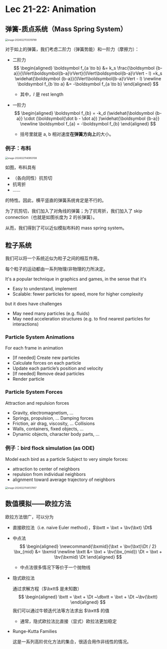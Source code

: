 <!-- Macros Begin -->
$$
\newcommand{\bx}{\boldsymbol{x}}
\newcommand{\by}{\boldsymbol{y}}
\newcommand{\bz}{\boldsymbol{z}}
\newcommand{\bv}{\boldsymbol{v}}
\newcommand{\dt}{\mathrm dt}
\newcommand{\Dt}{\Delta t}
\newcommand{\bxt}{\bx^t}
\newcommand{\bxtt}{\bx^{t + \Dt}}
\newcommand{\dbxtt}{\dot \bx^{t + \Dt}}
$$
<!-- Macros End -->

# Lec 21-22: Animation

## 弹簧-质点系统（Mass Spring System）

<img src="https://cdn.jsdelivr.net/gh/mtdickens/mtd-images/img/202402211333231.png" alt="image-20240221133319789" style="zoom: 50%;" />

对于如上的弹簧，我们考虑二阶力（弹簧势能）和一阶力（摩擦力）：

- 二阶力
  $$
  \begin{aligned}
  \boldsymbol f_{a \to b} &= k_s \frac{\boldsymbol {b-a}}{\lVert\boldsymbol{b-a}\rVert}(\lVert\boldsymbol{b-a}\rVert - l)  =k_s \widehat{\boldsymbol {b-a}}(\lVert\boldsymbol{b-a}\rVert - l) \newline
  \boldsymbol f_{b \to a} &= -\boldsymbol f_{a \to b}
  \end{aligned}
  $$

  - 其中，$l$ 是 rest length

- 一阶力
  $$
  \begin{aligned}
  \boldsymbol f_{b} = -k_d (\widehat{\boldsymbol {b-a}} \cdot (\boldsymbol{\dot b - \dot a}) )\widehat{\boldsymbol {b-a}} \newline
  \boldsymbol f_{a} = -\boldsymbol f_{b}  
  \end{aligned}
  $$

  - 括号里就是 a, b 相对速度**在弹簧方向上**的大小。

### 例子：布料

<img src="https://cdn.jsdelivr.net/gh/mtdickens/mtd-images/img/202402211409866.png" alt="image-20240221140953108" style="zoom:50%;" />

如图，布料具有

- （各向同性）抗剪切
- 抗弯折
- ……

的特性。因此，横平竖直的弹簧系统肯定是不行的。

为了抗剪切，我们加入了对角线的弹簧；为了抗弯折，我们加入了 skip connection（也就是如图长度为 2 的长弹簧）。

从而，我们得到了可以近似模拟布料的 mass spring system。

## 粒子系统

我们可以将一个系统近似为粒子之间的相互作用。

每个粒子的运动都由一系列物理/非物理的力所决定。

It's a popular technique in graphics and games, in the sense that it's

- Easy to understand, implement
- Scalable: fewer particles for speed, more for higher complexity 

but it does have challenges

- May need many particles (e.g. fluids)
- May need acceleration structures (e.g. to
  find nearest particles for interactions)

### Particle System Animations

For each frame in animation
- [If needed] Create new particles
- Calculate forces on each particle
- Update each particle’s position and
velocity
- [If needed] Remove dead particles
- Render particle

### Particle System Forces

Attraction and repulsion forces
- Gravity, electromagnetism, …
- Springs, propulsion, …
Damping forces
- Friction, air drag, viscosity, …
Collisions
- Walls, containers, fixed objects, …
- Dynamic objects, character body parts, …

### 例子：bird flock simulation (as ODE)

Model each bird as a particle
Subject to very simple forces:

- attraction to center of neighbors
- repulsion from individual neighbors
- alignment toward average trajectory of neighbors

<img src="https://cdn.jsdelivr.net/gh/mtdickens/mtd-images/img/202402211441892.png" alt="image-20240221144137857" style="zoom: 50%;" />

## 数值模拟——欧拉方法

欧拉方法很广，可以分为

- 直接欧拉法（i.e. naive Euler method），$\bxtt = \bxt + \bv(\bxt) \Dt$

- 中点法
  $$
  \begin{aligned}
  \newcommand{\bxmid}{\bxt + \bv(\bxt)\Dt / 2}
  \bx_{mid} &= \bxmid \newline
  \bxtt &= \bxt + \bv(\bx_{mid}) \Dt = \bxt + \bv(\bxmid) \Dt
  \end{aligned}
  $$

  - 中点法很多情况下等价于一个抛物线

- 隐式欧拉法
  
  通过求解方程（$\bxtt$ 是未知数）
  $$
  \begin{aligned}
  \bxtt = \bxt + \Dt ~\dbxtt = \bxt + \Dt ~\bv(\bxtt)
  \end{aligned}
  $$
  我们可以通过牛顿迭代法等方法求出 $\bxtt$ 的值
  
  - 通常，隐式欧拉法比直接（显式）欧拉法更加稳定
  
- Runge-Kutta Families

  这是一系列高阶优化方法的集合，很适合用作非线性的情况。
